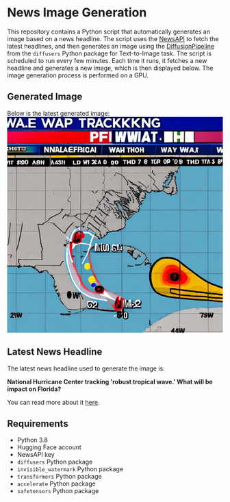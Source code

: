 # News Image Generation
This repository contains a Python script that automatically generates an image based on a news headline. The script uses the [NewsAPI](https://newsapi.org/) to fetch the latest headlines, and then generates an image using the [DiffusionPipeline](https://github.com/huggingface/diffusers) from the `diffusers` Python package for Text-to-Image task.
The script is scheduled to run every few minutes. Each time it runs, it fetches a new headline and generates a new image, which is then displayed below. The image generation process is performed on a GPU.

## Generated Image
Below is the latest generated image:
![Generated Image](image.png)

## Latest News Headline
The latest news headline used to generate the image is:

**National Hurricane Center tracking 'robust tropical wave.' What will be impact on Florida?**

You can read more about it [here](https://news.google.com/rss/articles/CBMi_AFBVV95cUxQM0tsajgzNGdtd1hpanRZU0F2RDBjVndkRTJ3UXVBTmpCMWI4TElTdVZfQjROX21xUVRQdmk1R1JPX190UWlhakdWVEJ0U2taNV93Y0xLQXpESXE5MVN1R0FNSFIxSERjSEtodlU1a0dDN3RiM2haanZBYnR3TGpLX2hnMTNQYmR6X0pXWDFTUnF0cndfUkRfcDdOa1I3Z3BKUjlGd05yNENaYUdJeW9jVlBEQzdzZVB3STcxblJLbnRuUlpmMnRaNkw5Z3pGaUJEbEx2WU56Z2xjdGRxM2JHNWtGZURoRHpZSjJDckN2ajhndHZtaDlSZXBCOFQ?oc=5).

## Requirements
- Python 3.8
- Hugging Face account
- NewsAPI key
- `diffusers` Python package
- `invisible_watermark` Python package
- `transformers` Python package
- `accelerate` Python package
- `safetensors` Python package
